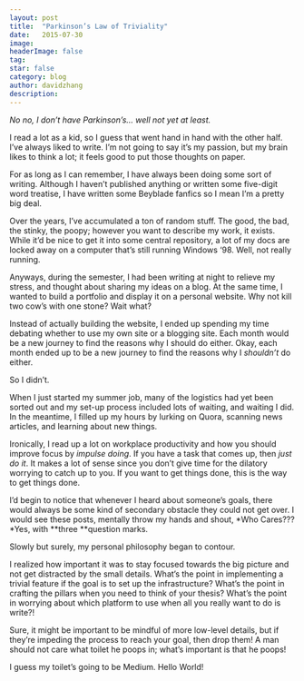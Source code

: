 ```yaml
---
layout:	post
title:	"Parkinson’s Law of Triviality"
date:	2015-07-30
image:
headerImage: false
tag:
star: false
category: blog
author: davidzhang
description:
---
```


  *No no, I don’t have Parkinson’s… well not yet at least.*

I read a lot as a kid, so I guess that went hand in hand with the other half. I’ve always liked to write. I’m not going to say it’s my passion, but my brain likes to think a lot; it feels good to put those thoughts on paper.

For as long as I can remember, I have always been doing some sort of writing. Although I haven’t published anything or written some five-digit word treatise, I have written some Beyblade fanfics so I mean I’m a pretty big deal.

Over the years, I’ve accumulated a ton of random stuff. The good, the bad, the stinky, the poopy; however you want to describe my work, it exists. While it’d be nice to get it into some central repository, a lot of my docs are locked away on a computer that’s still running Windows ‘98. Well, not really running.

Anyways, during the semester, I had been writing at night to relieve my stress, and thought about sharing my ideas on a blog. At the same time, I wanted to build a portfolio and display it on a personal website. Why not kill two cow’s with one stone? Wait what?

Instead of actually building the website, I ended up spending my time debating whether to use my own site or a blogging site. Each month would be a new journey to find the reasons why I should do either. Okay, each month ended up to be a new journey to find the reasons why I *shouldn’t* do either.

So I didn’t.

When I just started my summer job, many of the logistics had yet been sorted out and my set-up process included lots of waiting, and waiting I did. In the meantime, I filled up my hours by lurking on Quora, scanning news articles, and learning about new things.

Ironically, I read up a lot on workplace productivity and how you should improve focus by *impulse doing*. If you have a task that comes up, then *just do it*. It makes a lot of sense since you don’t give time for the dilatory worrying to catch up to you. If you want to get things done, this is the way to get things done.

I’d begin to notice that whenever I heard about someone’s goals, there would always be some kind of secondary obstacle they could not get over. I would see these posts, mentally throw my hands and shout, *Who Cares??? *Yes, with **three **question marks.

Slowly but surely, my personal philosophy began to contour.

I realized how important it was to stay focused towards the big picture and not get distracted by the small details. What’s the point in implementing a trivial feature if the goal is to set up the infrastructure? What’s the point in crafting the pillars when you need to think of your thesis? What’s the point in worrying about which platform to use when all you really want to do is write?!

Sure, it might be important to be mindful of more low-level details, but if they’re impeding the process to reach your goal, then drop them! A man should not care what toilet he poops in; what’s important is that he poops!

I guess my toilet’s going to be Medium. Hello World!
